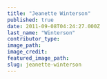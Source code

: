 ```yaml
---
title: "Jeanette Winterson"
published: true
date: 2011-09-08T04:24:27.000Z
last_name: "Winterson"
contributor_type:
image_path:
image_credit:
featured_image_path:
slug: jeanette-winterson
---
```

